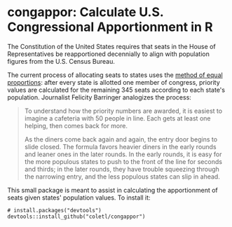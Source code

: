 # congappor: Calculate U.S. Congressional Apportionment in R

The Constitution of the United States requires that seats in the House of Representatives be reapportioned decennially 
to align with population figures from the U.S. Census Bureau.

The current process of allocating seats to states uses the
[method of equal proportions](https://www.census.gov/population/apportionment/about/computing.html): after every state
is allotted one member of congress, priority values are calculated for the remaining 345 seats 
according to each state's population. Journalist Felicity Barringer analogizes the process:

> To understand how the priority numbers are awarded, it is easiest to imagine a cafeteria with 50 people in line. 
> Each gets at least one helping, then comes back for more. 
>
> As the diners come back again and again, the entry door begins to slide closed. 
> The formula favors heavier diners in the early rounds and leaner ones in the later rounds. 
> In the early rounds, it is easy for the more populous states to push to the front of the line for seconds and thirds; 
> in the later rounds, they have trouble squeezing through the narrowing entry, and the less populous states can slip in ahead.

This small package is meant to assist in calculating the apportionment of seats given states' population values. To install it:

    # install.packages("devtools")
    devtools::install_github("coletl/congappor")
